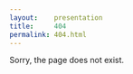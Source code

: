 ```yaml
---
layout:    presentation
title:     404
permalink: 404.html
---
```


Sorry, the page does not exist.
